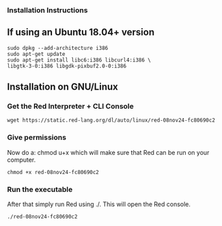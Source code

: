 ### Installation Instructions

## If using an Ubuntu 18.04+ version
```
sudo dpkg --add-architecture i386
sudo apt-get update
sudo apt-get install libc6:i386 libcurl4:i386 \
libgtk-3-0:i386 libgdk-pixbuf2.0-0:i386
```

## Installation on GNU/Linux
### Get the Red Interpreter + CLI Console
`wget https://static.red-lang.org/dl/auto/linux/red-08nov24-fc80690c2`

### Give permissions
Now do a: chmod u+x <red-binary> which will make sure that Red can be run on your computer.

`chmod +x red-08nov24-fc80690c2`

### Run the executable
After that simply run Red using ./<red-binary>. This will open the Red console.

`./red-08nov24-fc80690c2`